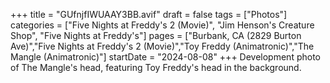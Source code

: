 +++
title = "GUfnjfIWUAAY3BB.avif"
draft = false
tags = ["Photos"]
categories = ["Five Nights at Freddy's 2 (Movie)", "Jim Henson's Creature Shop", "Five Nights at Freddy's"]
pages = ["Burbank, CA (2829 Burton Ave)","Five Nights at Freddy's 2 (Movie)","Toy Freddy (Animatronic)","The Mangle (Animatronic)"]
startDate = "2024-08-08"
+++
Development photo of The Mangle's head, featuring Toy Freddy's head in the background.
